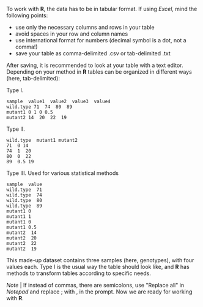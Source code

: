 To work with **R**, the data has to be in tabular format. If using *Excel*, mind the following points:
- use only the necessary columns and rows in your table
- avoid spaces in your row and column names
- use international format for numbers (decimal symbol is a dot, not a comma!)
- save your table as comma-delimited .csv or tab-delimited .txt

After saving, it is recommended to look at your table with a text editor. Depending on your method in **R** tables can be organized in different ways (here, tab-delimited):

Type I. 

```
sample  value1  value2  value3  value4
wild.type 71  74  80  89
mutant1 0 1 0 0.5
mutant2 14  20  22  19
``` 

Type II. 

``` 
wild.type  mutant1 mutant2
71  0 14
74  1  20
80  0  22
89  0.5 19
``` 

Type III. Used for various statistical methods

```
sample  value
wild.type  71
wild.type  74
wild.type  80
wild.type  89
mutant1 0
mutant1 1
mutant1 0
mutant1 0.5
mutant2  14
mutant2  20
mutant2  22
mutant2  19
``` 

This made-up dataset contains three samples (here, genotypes), with four values each. Type I is the usual way the table should look like, and **R** has methods to transform tables according to specific needs. 

*Note* | 
If instead of commas, there are semicolons, use "Replace all" in *Notepad* and replace ; with , in the prompt. Now we are ready for working with **R**.
